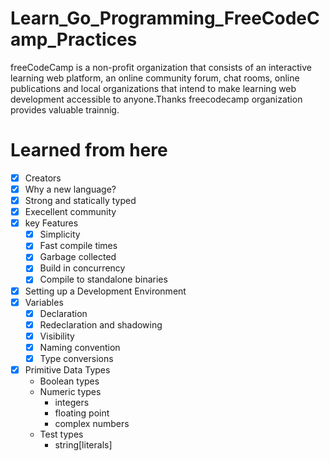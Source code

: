 # Learn_Go_Programming_FreeCodeCamp_Practices
freeCodeCamp is a non-profit organization that consists of an interactive learning web platform, an online community forum, chat rooms, online publications and local organizations that intend to make learning web development accessible to anyone.Thanks freecodecamp organization provides valuable trainnig.

# Learned from here
- [x] Creators
- [x] Why a new language?
- [x] Strong and statically typed 
- [x] Execellent community
- [x] key Features
    - [x] Simplicity
    - [x] Fast compile times
    - [x] Garbage collected 
    - [x] Build in concurrency
    - [x] Compile to standalone binaries
- [x] Setting up a Development Environment
- [x] Variables
    - [x] Declaration
    - [x] Redeclaration and shadowing
    - [x] Visibility
    - [x] Naming convention
    - [x] Type conversions

- [x] Primitive Data Types
    - Boolean types
    -  Numeric types
        - integers
        - floating point
        - complex numbers
    - Test types
        - string[literals]
